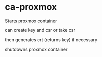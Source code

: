 # ca-proxmox

Starts proxmox container

can create key and csr 
or take csr

then generates crt (returns key) if necessary

shutdowns proxmox container